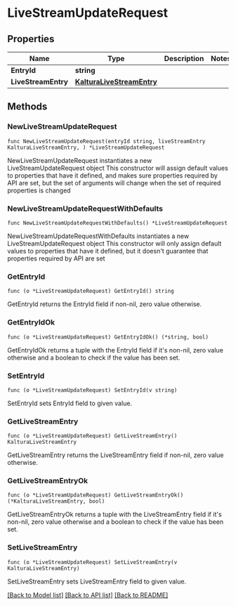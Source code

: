 # LiveStreamUpdateRequest

## Properties

Name | Type | Description | Notes
------------ | ------------- | ------------- | -------------
**EntryId** | **string** |  | 
**LiveStreamEntry** | [**KalturaLiveStreamEntry**](KalturaLiveStreamEntry.md) |  | 

## Methods

### NewLiveStreamUpdateRequest

`func NewLiveStreamUpdateRequest(entryId string, liveStreamEntry KalturaLiveStreamEntry, ) *LiveStreamUpdateRequest`

NewLiveStreamUpdateRequest instantiates a new LiveStreamUpdateRequest object
This constructor will assign default values to properties that have it defined,
and makes sure properties required by API are set, but the set of arguments
will change when the set of required properties is changed

### NewLiveStreamUpdateRequestWithDefaults

`func NewLiveStreamUpdateRequestWithDefaults() *LiveStreamUpdateRequest`

NewLiveStreamUpdateRequestWithDefaults instantiates a new LiveStreamUpdateRequest object
This constructor will only assign default values to properties that have it defined,
but it doesn't guarantee that properties required by API are set

### GetEntryId

`func (o *LiveStreamUpdateRequest) GetEntryId() string`

GetEntryId returns the EntryId field if non-nil, zero value otherwise.

### GetEntryIdOk

`func (o *LiveStreamUpdateRequest) GetEntryIdOk() (*string, bool)`

GetEntryIdOk returns a tuple with the EntryId field if it's non-nil, zero value otherwise
and a boolean to check if the value has been set.

### SetEntryId

`func (o *LiveStreamUpdateRequest) SetEntryId(v string)`

SetEntryId sets EntryId field to given value.


### GetLiveStreamEntry

`func (o *LiveStreamUpdateRequest) GetLiveStreamEntry() KalturaLiveStreamEntry`

GetLiveStreamEntry returns the LiveStreamEntry field if non-nil, zero value otherwise.

### GetLiveStreamEntryOk

`func (o *LiveStreamUpdateRequest) GetLiveStreamEntryOk() (*KalturaLiveStreamEntry, bool)`

GetLiveStreamEntryOk returns a tuple with the LiveStreamEntry field if it's non-nil, zero value otherwise
and a boolean to check if the value has been set.

### SetLiveStreamEntry

`func (o *LiveStreamUpdateRequest) SetLiveStreamEntry(v KalturaLiveStreamEntry)`

SetLiveStreamEntry sets LiveStreamEntry field to given value.



[[Back to Model list]](../README.md#documentation-for-models) [[Back to API list]](../README.md#documentation-for-api-endpoints) [[Back to README]](../README.md)


